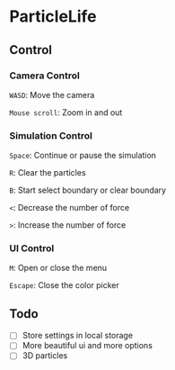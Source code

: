 # ParticleLife

## Control

### Camera Control

`WASD`: Move the camera

`Mouse scroll`: Zoom in and out

### Simulation Control

`Space`: Continue or pause the simulation

`R`: Clear the particles

`B`: Start select boundary or clear boundary

`<`: Decrease the number of force

`>`: Increase the number of force

### UI Control

`M`: Open or close the menu

`Escape`: Close the color picker

## Todo

- [ ] Store settings in local storage
- [ ] More beautiful ui and more options
- [ ] 3D particles